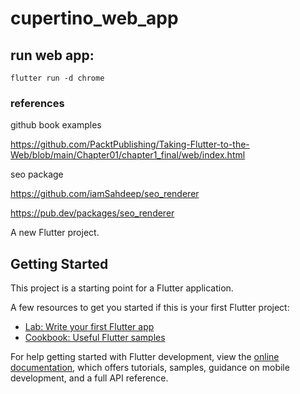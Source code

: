 # cupertino_web_app

## run web app:

```
flutter run -d chrome
```









### references

github book examples

https://github.com/PacktPublishing/Taking-Flutter-to-the-Web/blob/main/Chapter01/chapter1_final/web/index.html




seo package

https://github.com/iamSahdeep/seo_renderer

https://pub.dev/packages/seo_renderer

















A new Flutter project.

## Getting Started

This project is a starting point for a Flutter application.

A few resources to get you started if this is your first Flutter project:

- [Lab: Write your first Flutter app](https://docs.flutter.dev/get-started/codelab)
- [Cookbook: Useful Flutter samples](https://docs.flutter.dev/cookbook)

For help getting started with Flutter development, view the
[online documentation](https://docs.flutter.dev/), which offers tutorials,
samples, guidance on mobile development, and a full API reference.
